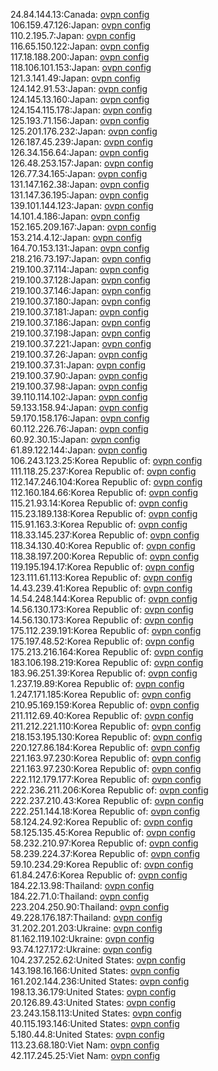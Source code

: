 24.84.144.13:Canada: [ovpn config](vpn/24_84_144_13.ovpn)  
106.159.47.126:Japan: [ovpn config](vpn/106_159_47_126.ovpn)  
110.2.195.7:Japan: [ovpn config](vpn/110_2_195_7.ovpn)  
116.65.150.122:Japan: [ovpn config](vpn/116_65_150_122.ovpn)  
117.18.188.200:Japan: [ovpn config](vpn/117_18_188_200.ovpn)  
118.106.101.153:Japan: [ovpn config](vpn/118_106_101_153.ovpn)  
121.3.141.49:Japan: [ovpn config](vpn/121_3_141_49.ovpn)  
124.142.91.53:Japan: [ovpn config](vpn/124_142_91_53.ovpn)  
124.145.13.160:Japan: [ovpn config](vpn/124_145_13_160.ovpn)  
124.154.115.178:Japan: [ovpn config](vpn/124_154_115_178.ovpn)  
125.193.71.156:Japan: [ovpn config](vpn/125_193_71_156.ovpn)  
125.201.176.232:Japan: [ovpn config](vpn/125_201_176_232.ovpn)  
126.187.45.239:Japan: [ovpn config](vpn/126_187_45_239.ovpn)  
126.34.156.64:Japan: [ovpn config](vpn/126_34_156_64.ovpn)  
126.48.253.157:Japan: [ovpn config](vpn/126_48_253_157.ovpn)  
126.77.34.165:Japan: [ovpn config](vpn/126_77_34_165.ovpn)  
131.147.162.38:Japan: [ovpn config](vpn/131_147_162_38.ovpn)  
131.147.36.195:Japan: [ovpn config](vpn/131_147_36_195.ovpn)  
139.101.144.123:Japan: [ovpn config](vpn/139_101_144_123.ovpn)  
14.101.4.186:Japan: [ovpn config](vpn/14_101_4_186.ovpn)  
152.165.209.167:Japan: [ovpn config](vpn/152_165_209_167.ovpn)  
153.214.4.12:Japan: [ovpn config](vpn/153_214_4_12.ovpn)  
164.70.153.131:Japan: [ovpn config](vpn/164_70_153_131.ovpn)  
218.216.73.197:Japan: [ovpn config](vpn/218_216_73_197.ovpn)  
219.100.37.114:Japan: [ovpn config](vpn/219_100_37_114.ovpn)  
219.100.37.128:Japan: [ovpn config](vpn/219_100_37_128.ovpn)  
219.100.37.146:Japan: [ovpn config](vpn/219_100_37_146.ovpn)  
219.100.37.180:Japan: [ovpn config](vpn/219_100_37_180.ovpn)  
219.100.37.181:Japan: [ovpn config](vpn/219_100_37_181.ovpn)  
219.100.37.186:Japan: [ovpn config](vpn/219_100_37_186.ovpn)  
219.100.37.198:Japan: [ovpn config](vpn/219_100_37_198.ovpn)  
219.100.37.221:Japan: [ovpn config](vpn/219_100_37_221.ovpn)  
219.100.37.26:Japan: [ovpn config](vpn/219_100_37_26.ovpn)  
219.100.37.31:Japan: [ovpn config](vpn/219_100_37_31.ovpn)  
219.100.37.90:Japan: [ovpn config](vpn/219_100_37_90.ovpn)  
219.100.37.98:Japan: [ovpn config](vpn/219_100_37_98.ovpn)  
39.110.114.102:Japan: [ovpn config](vpn/39_110_114_102.ovpn)  
59.133.158.94:Japan: [ovpn config](vpn/59_133_158_94.ovpn)  
59.170.158.176:Japan: [ovpn config](vpn/59_170_158_176.ovpn)  
60.112.226.76:Japan: [ovpn config](vpn/60_112_226_76.ovpn)  
60.92.30.15:Japan: [ovpn config](vpn/60_92_30_15.ovpn)  
61.89.122.144:Japan: [ovpn config](vpn/61_89_122_144.ovpn)  
106.243.123.25:Korea Republic of: [ovpn config](vpn/106_243_123_25.ovpn)  
111.118.25.237:Korea Republic of: [ovpn config](vpn/111_118_25_237.ovpn)  
112.147.246.104:Korea Republic of: [ovpn config](vpn/112_147_246_104.ovpn)  
112.160.184.66:Korea Republic of: [ovpn config](vpn/112_160_184_66.ovpn)  
115.21.93.14:Korea Republic of: [ovpn config](vpn/115_21_93_14.ovpn)  
115.23.189.138:Korea Republic of: [ovpn config](vpn/115_23_189_138.ovpn)  
115.91.163.3:Korea Republic of: [ovpn config](vpn/115_91_163_3.ovpn)  
118.33.145.237:Korea Republic of: [ovpn config](vpn/118_33_145_237.ovpn)  
118.34.130.40:Korea Republic of: [ovpn config](vpn/118_34_130_40.ovpn)  
118.38.197.200:Korea Republic of: [ovpn config](vpn/118_38_197_200.ovpn)  
119.195.194.17:Korea Republic of: [ovpn config](vpn/119_195_194_17.ovpn)  
123.111.61.113:Korea Republic of: [ovpn config](vpn/123_111_61_113.ovpn)  
14.43.239.41:Korea Republic of: [ovpn config](vpn/14_43_239_41.ovpn)  
14.54.248.144:Korea Republic of: [ovpn config](vpn/14_54_248_144.ovpn)  
14.56.130.173:Korea Republic of: [ovpn config](vpn/14_56_130_173.ovpn)  
14.56.130.173:Korea Republic of: [ovpn config](vpn/14_56_130_173.ovpn)  
175.112.239.191:Korea Republic of: [ovpn config](vpn/175_112_239_191.ovpn)  
175.197.48.52:Korea Republic of: [ovpn config](vpn/175_197_48_52.ovpn)  
175.213.216.164:Korea Republic of: [ovpn config](vpn/175_213_216_164.ovpn)  
183.106.198.219:Korea Republic of: [ovpn config](vpn/183_106_198_219.ovpn)  
183.96.251.39:Korea Republic of: [ovpn config](vpn/183_96_251_39.ovpn)  
1.237.19.89:Korea Republic of: [ovpn config](vpn/1_237_19_89.ovpn)  
1.247.171.185:Korea Republic of: [ovpn config](vpn/1_247_171_185.ovpn)  
210.95.169.159:Korea Republic of: [ovpn config](vpn/210_95_169_159.ovpn)  
211.112.69.40:Korea Republic of: [ovpn config](vpn/211_112_69_40.ovpn)  
211.212.221.110:Korea Republic of: [ovpn config](vpn/211_212_221_110.ovpn)  
218.153.195.130:Korea Republic of: [ovpn config](vpn/218_153_195_130.ovpn)  
220.127.86.184:Korea Republic of: [ovpn config](vpn/220_127_86_184.ovpn)  
221.163.97.230:Korea Republic of: [ovpn config](vpn/221_163_97_230.ovpn)  
221.163.97.230:Korea Republic of: [ovpn config](vpn/221_163_97_230.ovpn)  
222.112.179.177:Korea Republic of: [ovpn config](vpn/222_112_179_177.ovpn)  
222.236.211.206:Korea Republic of: [ovpn config](vpn/222_236_211_206.ovpn)  
222.237.210.43:Korea Republic of: [ovpn config](vpn/222_237_210_43.ovpn)  
222.251.144.18:Korea Republic of: [ovpn config](vpn/222_251_144_18.ovpn)  
58.124.24.92:Korea Republic of: [ovpn config](vpn/58_124_24_92.ovpn)  
58.125.135.45:Korea Republic of: [ovpn config](vpn/58_125_135_45.ovpn)  
58.232.210.97:Korea Republic of: [ovpn config](vpn/58_232_210_97.ovpn)  
58.239.224.37:Korea Republic of: [ovpn config](vpn/58_239_224_37.ovpn)  
59.10.234.29:Korea Republic of: [ovpn config](vpn/59_10_234_29.ovpn)  
61.84.247.6:Korea Republic of: [ovpn config](vpn/61_84_247_6.ovpn)  
184.22.13.98:Thailand: [ovpn config](vpn/184_22_13_98.ovpn)  
184.22.71.0:Thailand: [ovpn config](vpn/184_22_71_0.ovpn)  
223.204.250.90:Thailand: [ovpn config](vpn/223_204_250_90.ovpn)  
49.228.176.187:Thailand: [ovpn config](vpn/49_228_176_187.ovpn)  
31.202.201.203:Ukraine: [ovpn config](vpn/31_202_201_203.ovpn)  
81.162.119.102:Ukraine: [ovpn config](vpn/81_162_119_102.ovpn)  
93.74.127.172:Ukraine: [ovpn config](vpn/93_74_127_172.ovpn)  
104.237.252.62:United States: [ovpn config](vpn/104_237_252_62.ovpn)  
143.198.16.166:United States: [ovpn config](vpn/143_198_16_166.ovpn)  
161.202.144.236:United States: [ovpn config](vpn/161_202_144_236.ovpn)  
198.13.36.179:United States: [ovpn config](vpn/198_13_36_179.ovpn)  
20.126.89.43:United States: [ovpn config](vpn/20_126_89_43.ovpn)  
23.243.158.113:United States: [ovpn config](vpn/23_243_158_113.ovpn)  
40.115.193.146:United States: [ovpn config](vpn/40_115_193_146.ovpn)  
5.180.44.8:United States: [ovpn config](vpn/5_180_44_8.ovpn)  
113.23.68.180:Viet Nam: [ovpn config](vpn/113_23_68_180.ovpn)  
42.117.245.25:Viet Nam: [ovpn config](vpn/42_117_245_25.ovpn)  
